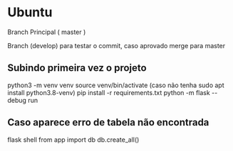 
# Ubuntu

Branch Principal ( master )

Branch (develop) para testar o commit, caso aprovado merge para master

## Subindo primeira vez o projeto
python3 -m venv venv 
source venv/bin/activate  (caso não tenha sudo apt install python3.8-venv)
pip install -r requirements.txt
python -m flask --debug run


## Caso aparece erro de tabela não encontrada 
flask shell
from app import db
db.create_all()